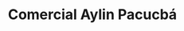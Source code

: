 ---
title: "Comercial Aylin Pacucbá"
url: /san-pedro-la-laguna/comercial-aylin-pacucba/
shop: Kleidung
---